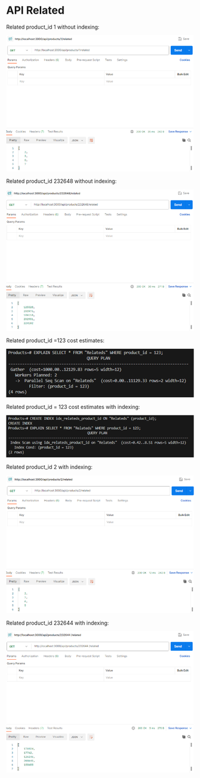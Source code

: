 # API Related

Related product_id 1 without indexing: 

![Untitled](API%20Related%20f54314fdec5b48bb9d16c52f8d1b47e8/Untitled.png)

Related product_id 232648 without indexing:

![Untitled](API%20Related%20f54314fdec5b48bb9d16c52f8d1b47e8/Untitled%201.png)

Related product_id =123 cost estimates:

![Untitled](API%20Related%20f54314fdec5b48bb9d16c52f8d1b47e8/Untitled%202.png)

Related product_id = 123 cost estimates with indexing:

![Untitled](API%20Related%20f54314fdec5b48bb9d16c52f8d1b47e8/Untitled%203.png)

Related product_id 2 with indexing: 

![Untitled](API%20Related%20f54314fdec5b48bb9d16c52f8d1b47e8/Untitled%204.png)

Related product_id 232644 with indexing:

![Untitled](API%20Related%20f54314fdec5b48bb9d16c52f8d1b47e8/Untitled%205.png)
